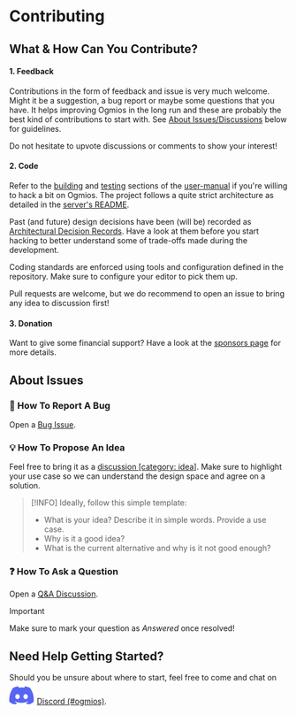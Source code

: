 # Contributing

## What & How Can You Contribute?

#### 1. Feedback

Contributions in the form of feedback and issue is very much welcome. Might it be a suggestion, a bug report or maybe some questions that you have. It helps improving Ogmios in the long run and these are probably the best kind of contributions to start with. See [About Issues/Discussions](#about-issues--discussion) below for guidelines.

Do not hesitate to upvote discussions or comments to show your interest!

#### 2. Code

 Refer to the [building](https://ogmios.dev/getting-started/building/) and [testing](https://ogmios.dev/getting-started/testing/) sections of the [user-manual](https://ogmios.dev) if you're willing to hack a bit on Ogmios. The project follows a quite strict architecture as detailed in the [server's README](https://github.com/CardanoSolutions/ogmios/tree/master/server#architecture).

 Past (and future) design decisions have been (will be) recorded as [Architectural Decision Records](https://github.com/CardanoSolutions/ogmios/tree/master/architectural-decisions/accepted). Have a look at them before you start hacking to better understand some of trade-offs made during the development.

 Coding standards are enforced using tools and configuration defined in the repository. Make sure to configure your editor to pick them up.

 Pull requests are welcome, but we do recommend to open an issue to bring any idea to discussion first!

#### 3. Donation

Want to give some financial support? Have a look at the [sponsors page](https://github.com/sponsors/KtorZ/) for more details.

## About Issues

### :bug: How To Report A Bug

Open a [Bug Issue](https://github.com/cardanosolutions/ogmios/issues/new?template=bug.md).

### :bulb: How To Propose An Idea

Feel free to bring it as a [discussion [category: idea]](https://github.com/CardanoSolutions/kupo/discussions/new?category=ideas). Make sure to highlight your use case so we can understand the design space and agree on a solution.

> [!INFO]
> Ideally, follow this simple template:
>
> - What is your idea? Describe it in simple words. Provide a use case.
> - Why is it a good idea?
> - What is the current alternative and why is it not good enough?

### :question: How To Ask a Question

Open a [Q&A Discussion](https://github.com/CardanoSolutions/ogmios/discussions/new?category=q-a).

> [!IMPORTANT]
> Make sure to mark your question as _Answered_ once resolved!

## Need Help Getting Started?

Should you be unsure about where to start, feel free to come and chat on <a href="https://discord.gg/zMr6EGvBpr"><img src=".github/discord.svg" alt="Discord">Discord (#ogmios)</a>.
